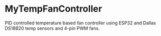 # MyTempFanController
PID controlled temperature based fan controller using ESP32 and Dallas DS18B20 temp sensors and 4-pin PWM fans.
